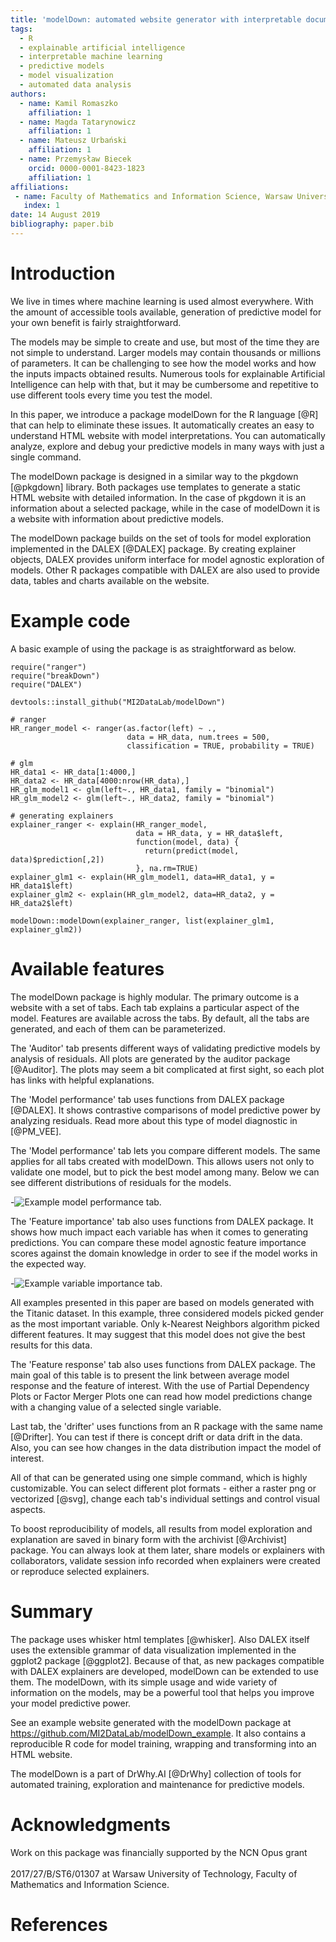 ```yaml
---
title: 'modelDown: automated website generator with interpretable documentation for predictive machine learning models'
tags:
  - R
  - explainable artificial intelligence
  - interpretable machine learning
  - predictive models
  - model visualization
  - automated data analysis
authors:
  - name: Kamil Romaszko
    affiliation: 1
  - name: Magda Tatarynowicz
    affiliation: 1
  - name: Mateusz Urbański
    affiliation: 1
  - name: Przemysław Biecek
    orcid: 0000-0001-8423-1823
    affiliation: 1
affiliations:
 - name: Faculty of Mathematics and Information Science, Warsaw University of Technology
   index: 1
date: 14 August 2019
bibliography: paper.bib
---
```


# Introduction

We live in times where machine learning is used almost everywhere. With the amount of accessible tools available, generation of predictive model for your own benefit is fairly straightforward. 

The models may be simple to create and use, but most of the time they are not simple to understand. Larger models may contain thousands or millions of parameters. It can be challenging to see how the model works and how the inputs impacts obtained results. Numerous tools for explainable Artificial Intelligence can help with that, but it may be cumbersome and repetitive to use different tools every time you test the model. 

In this paper, we introduce a package modelDown for the R language [@R] that can help to eliminate these issues. It automatically creates an easy to understand HTML website with model interpretations. You can automatically analyze, explore and debug your predictive models in many ways with just a single command.

The modelDown package is designed in a similar way to the pkgdown [@pkgdown] library. Both packages use templates to generate a static HTML website with detailed information. In the case of pkgdown it is an information about a selected package, while in the case of modelDown it is a website with information about predictive models.

The modelDown package builds on the set of tools for model exploration implemented in the DALEX [@DALEX] package. By creating explainer objects, DALEX provides uniform interface for model agnostic exploration of models. Other R packages compatible with DALEX are also used to provide data, tables and charts available on the website.

# Example code

A basic example of using the package is as straightforward as below.

```
require("ranger")
require("breakDown")
require("DALEX")

devtools::install_github("MI2DataLab/modelDown")

# ranger
HR_ranger_model <- ranger(as.factor(left) ~ .,
                          data = HR_data, num.trees = 500,
                          classification = TRUE, probability = TRUE)

# glm
HR_data1 <- HR_data[1:4000,]
HR_data2 <- HR_data[4000:nrow(HR_data),]
HR_glm_model1 <- glm(left~., HR_data1, family = "binomial")
HR_glm_model2 <- glm(left~., HR_data2, family = "binomial")

# generating explainers
explainer_ranger <- explain(HR_ranger_model,
                            data = HR_data, y = HR_data$left,
                            function(model, data) {
                              return(predict(model, data)$prediction[,2])
                            }, na.rm=TRUE)
explainer_glm1 <- explain(HR_glm_model1, data=HR_data1, y = HR_data1$left)
explainer_glm2 <- explain(HR_glm_model2, data=HR_data2, y = HR_data2$left)

modelDown::modelDown(explainer_ranger, list(explainer_glm1, explainer_glm2))
```

# Available features

The modelDown package is highly modular. The primary outcome is a website with a set of tabs. Each tab explains a particular aspect of the model. Features are available across the tabs. By default, all the tabs are generated, and each of them can be parameterized. 

The 'Auditor' tab presents different ways of validating predictive models by analysis of residuals. All plots are generated by the auditor package [@Auditor]. The plots may seem a bit complicated at first sight, so each plot has links with helpful explanations. 

The 'Model performance' tab uses functions from DALEX package [@DALEX]. It shows contrastive comparisons of model predictive power by analyzing residuals. Read more about this type of model diagnostic in [@PM_VEE].

The 'Model performance' tab lets you compare different models. The same applies for all tabs created with modelDown. This allows users not only to validate one model, but to pick the best model among many. Below we can see different distributions of residuals for the models.

-![Example model performance tab.](paper_images/model_performance.png)

The 'Feature importance' tab also uses functions from DALEX package. It shows how much impact each variable has when it comes to generating predictions. You can compare these model agnostic feature importance scores against the domain knowledge in order to see if the model works in the expected way.

-![Example variable importance tab.](paper_images/variable_importance.png)

All examples presented in this paper are based on models generated with the Titanic dataset. In this example, three considered models picked gender as the most important variable. Only k-Nearest Neighbors algorithm picked different features. It may suggest that this model does not give the best results for this data.

The 'Feature response' tab also uses functions from DALEX package. The main goal of this table is to present the link between average model response and the feature of interest. With the use of Partial Dependency Plots or Factor Merger Plots one can read how model predictions change with a changing value of a selected single variable.

Last tab, the 'drifter' uses functions from an R package with the same name [@Drifter]. You can test if there is concept drift or data drift in the data. Also, you can see how changes in the data distribution impact the model of interest.

All of that can be generated using one simple command, which is highly customizable. You can select different plot formats - either a raster png or vectorized [@svg], change each tab's individual settings and control visual aspects.  

To boost reproducibility of models, all results from model exploration and explanation are saved in binary form with the archivist [@Archivist] package. You can always look at them later, share models or explainers with collaborators, validate session info recorded when explainers were created or reproduce selected explainers.

# Summary

The package uses whisker html templates [@whisker]. Also DALEX itself uses the extensible grammar of data visualization implemented in the ggplot2 package [@ggplot2]. Because of that, as new packages compatible with DALEX explainers are developed, modelDown can be extended to use them. The modelDown, with its simple usage and wide variety of information on the models, may be a powerful tool that helps you improve your model predictive power.

See an example website generated with the modelDown package at https://github.com/MI2DataLab/modelDown_example. It also contains a reproducible R code for model training, wrapping and transforming into an HTML website.

The modelDown is a part of DrWhy.AI [@DrWhy] collection of tools for automated training, exploration and maintenance for predictive models.

# Acknowledgments

Work on this package was financially supported by the NCN Opus grant<br/>  
2017/27/B/ST6/01307 at Warsaw University of Technology, Faculty of Mathematics and Information Science.

# References


